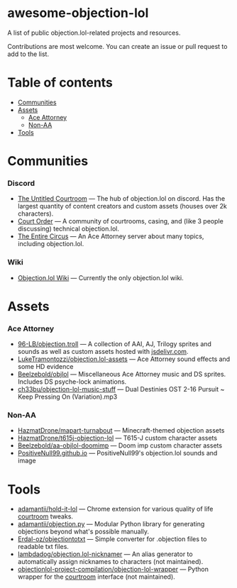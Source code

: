 # awesome-objection-lol
A list of public objection.lol-related projects and resources.

Contributions are most welcome. You can create an issue or pull request to add to the list.

# Table of contents
- [Communities](#communities)
- [Assets](#assets)
    - [Ace Attorney](#ace-attorney)
    - [Non-AA](#non-aa)
- [Tools](#tools)


# Communities
### Discord
- [The Untitled Courtroom](https://discord.com/invite/aX9Y5g9uwY) — The hub of objection.lol on discord. Has the largest quantity of content creators and custom assets (houses over 2k characters).
- [Court Order](https://discord.gg/5dMRR37FWt) — A community of courtrooms, casing, and (like 3 people discussing) technical objection.lol.
- [The Entire Circus](https://discord.com/invite/tQGqubBanw) — An Ace Attorney server about many topics, including objection.lol.

### Wiki
- [Objection.lol Wiki](https://objectionlol.fandom.com/wiki/Objection_dot_lol_Wiki) — Currently the only objection.lol wiki.


# Assets
### Ace Attorney
- [96-LB/objection.troll](https://github.com/96-LB/objection.troll) — A collection of AAI, AJ, Trilogy sprites and sounds as well as custom assets hosted with [jsdelivr.com](https://jsdelivr.com).
- [LukeTramontozzi/objection.lol-assets](https://github.com/LukeTramontozzi/Objection.lol-Assets) — Ace Attorney sound effects and some HD evidence
- [Beelzebold/objlol](https://github.com/Beelzebold/Objlol) — Miscellaneous Ace Attorney music and DS sprites. Includes DS psyche-lock animations.
- [ch33bu/objection-lol-music-stuff](https://github.com/ch33bu/objection-lol-music-stuff) — Dual Destinies OST 2-16 Pursuit ~ Keep Pressing On (Variation).mp3

### Non-AA 
- [HazmatDrone/mapart-turnabout](https://github.com/HazmatDrone/mapart-turnabout) — Minecraft-themed objection assets
- [HazmatDrone/t615j-objection-lol](https://github.com/HazmatDrone/t615j-objection-lol) — T615-J custom character assets
- [Beelzebold/aa-objlol-doomimp](https://github.com/Beelzebold/aa-objlol-doomimp) — Doom imp custom character assets
- [PositiveNull99.github.io](https://github.com/PositiveNull99/PositiveNull99.github.io) — PositiveNull99's objection.lol sounds and image



# Tools
- [adamantii/hold-it-lol](https://github.com/adamantii/hold-it-lol) — Chrome extension for various quality of life [courtroom](https://objection.lol/courtroom) tweaks.
- [adamantii/objection.py](https://github.com/adamantii/objection.py) — Modular Python library for generating objections beyond what's possible manually.
- [Erdal-oz/objectiontotxt](https://github.com/Erdal-oz/objectiontotxt) — Simple converter for .objection files to readable txt files.
- [lambdadog/objection.lol-nicknamer](https://github.com/lambdadog/objection.lol-nicknamer) — An alias generator to automatically assign nicknames to characters (not maintained).
- [objectionlol-project-compilation/objection-lol-wrapper](https://github.com/objectionlol-project-compilation/objection-lol-wrapper) — Python wrapper for the [courtroom](https://objection.lol/courtroom) interface (not maintained).

